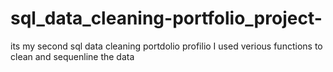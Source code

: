# sql_data_cleaning-portfolio_project-
its my second sql data cleaning portdolio profilio
I used verious functions to clean and sequenline the data 

